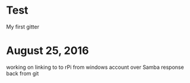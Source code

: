 # Test
My first gitter
# August 25, 2016
working on linking to to rPi
from windows account over Samba
response back from git 
